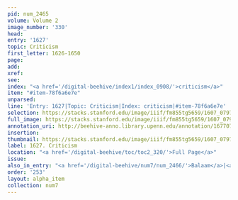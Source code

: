```yaml
---
pid: num_2465
volume: Volume 2
image_number: '330'
head:
entry: '1627'
topic: Criticism
first_letter: 1626-1650
page:
add:
xref:
see:
index: "<a href='/digital-beehive/index1/index_0908/'>criticism</a>"
item: "#item-78f6a6e7e"
unparsed:
line: 'Entry: 1627|Topic: Criticism|Index: criticism|#item-78f6a6e7e'
selection: https://stacks.stanford.edu/image/iiif/fm855tg5659/1607_0797/897,1123,2828,345/full/0/default.jpg
full_image: https://stacks.stanford.edu/image/iiif/fm855tg5659/1607_0797/full/full/0/default.jpg
annotation_uri: http://beehive-anno.library.upenn.edu/annotation/1677076140464
insertion:
thumbnail: https://stacks.stanford.edu/image/iiif/fm855tg5659/1607_0797/897,1123,600,180/250,/0/default.jpg
label: 1627. Criticism
location: "<a href='/digital-beehive/toc/toc2_320/'>Full Page</a>"
issue:
also_in_entry: "<a href='/digital-beehive/num7/num_2466/'>Balaam</a>|<a href='/digital-beehive/num7/num_2467/'>Against</a>"
order: '253'
layout: alpha_item
collection: num7
---
```

